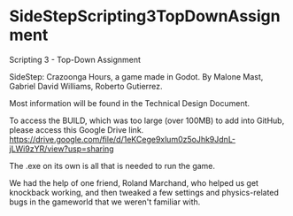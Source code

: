 # SideStepScripting3TopDownAssignment
Scripting 3 - Top-Down Assignment

SideStep: Crazoonga Hours, a game made in Godot.
By Malone Mast, Gabriel David Williams, Roberto Gutierrez.

Most information will be found in the Technical Design Document.

To access the BUILD, which was too large (over 100MB) to add into GitHub, please access this Google Drive link.
https://drive.google.com/file/d/1eKCege9xlum0z5oJhk9JdnL-jLWi9zYR/view?usp=sharing

The .exe on its own is all that is needed to run the game.

We had the help of one friend, Roland Marchand, who helped us get knockback working, and then tweaked a few settings and physics-related bugs in the gameworld that we weren't familiar with.
